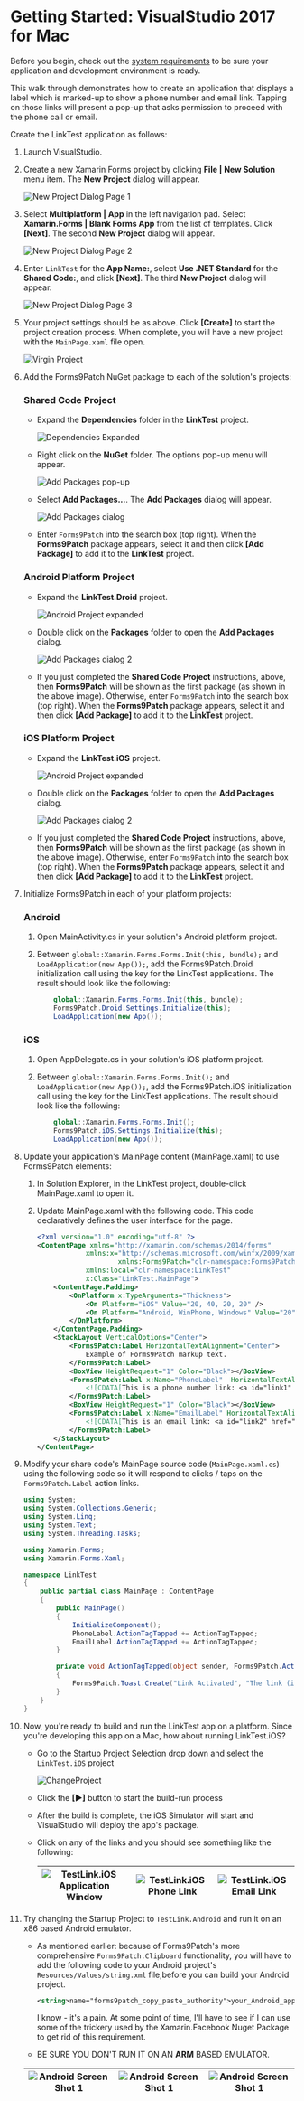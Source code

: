 # Getting Started: VisualStudio 2017 for Mac

Before you begin, check out the [system requirements](../notes/SystemRequirements.md) to be sure your application and development environment is ready.

This walk through demonstrates how to create an application that displays a label which is marked-up to show a phone number and email link.  Tapping on those links will present a pop-up that asks permission to proceed with the phone call or email.

Create the LinkTest application as follows:

1. Launch VisualStudio.

2. Create a new Xamarin Forms project by clicking **File | New Solution** menu item.  The **New Project** dialog will appear.

    ![New Project Dialog Page 1](images/GettingStartedMac/NewProject1.png)

3. Select **Multiplatform | App** in the left navigation pad.  Select **Xamarin.Forms | Blank Forms App** from the list of templates.  Click **[Next]**.  The second **New Project** dialog will appear.

    ![New Project Dialog Page 2](images/GettingStartedMac/NewProject2.png)

4. Enter `LinkTest` for the **App Name:**, select **Use .NET Standard** for the **Shared Code:**, and click **[Next]**.  The third **New Project** dialog will appear.

    ![New Project Dialog Page 3](images/GettingStartedMac/NewProject3.png)

5. Your project settings should be as above.  Click **[Create]** to start the project creation process.  When complete, you will have a new project with the `MainPage.xaml` file open.

    ![Virgin Project](images/GettingStartedMac/VirginProject.png)

6. Add the Forms9Patch NuGet package to each of the solution's projects:

   ### Shared Code Project

   - Expand the **Dependencies** folder in the **LinkTest** project.

      ![Dependencies Expanded](images/GettingStartedMac/NuGetFolder.png)

   - Right click on the **NuGet** folder.  The options pop-up menu will appear.

      ![Add Packages pop-up](images/GettingStartedMac/AddPackages.png)

   - Select **Add Packages...**.  The **Add Packages** dialog will appear.

      ![Add Packages dialog](images/GettingStartedMac/AddForms9PatchNuget.png)

   - Enter `Forms9Patch` into the search box (top right).  When the **Forms9Patch** package appears, select it and then click **[Add Package]** to add it to the **LinkTest** project.

   ### Android Platform Project

   - Expand the **LinkTest.Droid** project.

      ![Android Project expanded](images/GettingStartedMac/AndroidProjectExpand1.png)

   - Double click on the **Packages** folder to open the **Add Packages** dialog.

      ![Add Packages dialog 2](images/GettingStartedMac/AddPackages2.png)

   - If you just completed the **Shared Code Project** instructions, above, then **Forms9Patch** will be shown as the first package (as shown in the above image).  Otherwise, enter `Forms9Patch` into the search box (top right).  When the **Forms9Patch** package appears, select it and then click **[Add Package]** to add it to the **LinkTest** project.

   ### iOS Platform Project

   - Expand the **LinkTest.iOS** project.

      ![Android Project expanded](images/GettingStartedMac/iOsProjectExpand1.png)

   - Double click on the **Packages** folder to open the **Add Packages** dialog.

      ![Add Packages dialog 2](images/GettingStartedMac/AddPackages2.png)

   - If you just completed the **Shared Code Project** instructions, above, then **Forms9Patch** will be shown as the first package (as shown in the above image).  Otherwise, enter `Forms9Patch` into the search box (top right).  When the **Forms9Patch** package appears, select it and then click **[Add Package]** to add it to the **LinkTest** project.

7. Initialize Forms9Patch in each of your platform projects:

    ### Android

    1. Open MainActivity.cs in your solution's Android platform project.
    2. Between ```global::Xamarin.Forms.Forms.Init(this, bundle);``` and ```LoadApplication(new App());```, add the Forms9Patch.Droid initialization call using the key for the LinkTest applications.  The result should look like the following:

        ```csharp
            global::Xamarin.Forms.Forms.Init(this, bundle);
            Forms9Patch.Droid.Settings.Initialize(this);
            LoadApplication(new App());
        ```

    ### iOS

    1. Open AppDelegate.cs in your solution's iOS platform project.
    2. Between ```global::Xamarin.Forms.Forms.Init();``` and ```LoadApplication(new App());```, add the Forms9Patch.iOS initialization call using the key for the LinkTest applications.  The result should look like the following:

        ```csharp
            global::Xamarin.Forms.Forms.Init();
            Forms9Patch.iOS.Settings.Initialize(this);
            LoadApplication(new App());
        ```

8. Update your application's MainPage content (MainPage.xaml) to use Forms9Patch elements:
     1. In Solution Explorer, in the LinkTest project, double-click MainPage.xaml to open it.
     2. Update MainPage.xaml with the following code. This code declaratively defines the user interface for the page.

        ```xml
        <?xml version="1.0" encoding="utf-8" ?>
        <ContentPage xmlns="http://xamarin.com/schemas/2014/forms"
                    xmlns:x="http://schemas.microsoft.com/winfx/2009/xaml"
                            xmlns:Forms9Patch="clr-namespace:Forms9Patch;assembly=Forms9Patch"
                    xmlns:local="clr-namespace:LinkTest"
                    x:Class="LinkTest.MainPage">
            <ContentPage.Padding>
                <OnPlatform x:TypeArguments="Thickness">
                    <On Platform="iOS" Value="20, 40, 20, 20" />
                    <On Platform="Android, WinPhone, Windows" Value="20" />
                </OnPlatform>
            </ContentPage.Padding>
            <StackLayout VerticalOptions="Center">
                <Forms9Patch:Label HorizontalTextAlignment="Center">
                    Example of Forms9Patch markup text.
                </Forms9Patch:Label>
                <BoxView HeightRequest="1" Color="Black"></BoxView>
                <Forms9Patch:Label x:Name="PhoneLabel"  HorizontalTextAlignment="Center" TextColor="Black">
                    <![CDATA[This is a phone number link: <a id="link1" href="tel:+353015546889">015546889</a> ]]>
                </Forms9Patch:Label>
                <BoxView HeightRequest="1" Color="Black"></BoxView>
                <Forms9Patch:Label x:Name="EmailLabel" HorizontalTextAlignment="Center" TextColor="Black">
                    <![CDATA[This is an email link: <a id="link2" href="mailto:email@hotmail.com">email@hotmail.com</a> ]]>
                </Forms9Patch:Label>
            </StackLayout>
        </ContentPage>
        ```

9. Modify your share code's MainPage source code (`MainPage.xaml.cs`) using the following code so it will respond to clicks / taps on the `Forms9Patch.Label` action links.

    ```csharp
    using System;
    using System.Collections.Generic;
    using System.Linq;
    using System.Text;
    using System.Threading.Tasks;

    using Xamarin.Forms;
    using Xamarin.Forms.Xaml;

    namespace LinkTest
    {
        public partial class MainPage : ContentPage
        {
            public MainPage()
            {
                InitializeComponent();
                PhoneLabel.ActionTagTapped += ActionTagTapped;
                EmailLabel.ActionTagTapped += ActionTagTapped;
            }

            private void ActionTagTapped(object sender, Forms9Patch.ActionTagEventArgs e)
            {
                Forms9Patch.Toast.Create("Link Activated", "The link (id: " + e.Id + ", href:" + e.Href + ") was activated.");
            }
        }
    }
    ```
    
10. Now, you're ready to build and run the LinkTest app on a platform.  Since you're developing this app on a Mac, how about running LinkTest.iOS?

    - Go to the Startup Project Selection drop down and select the `LinkTest.iOS` project

        ![ChangeProject](images/GettingStartedMac/ChangeTarget.png)

    - Click the **[▶]** button to start the build-run process

    - After the build is complete, the iOS Simulator will start and VisualStudio will deploy the app's package.

    - Click on any of the links and you should see something like the following:

        |![TestLink.iOS Application Window](images/GettingStartedMac/iOsScreenShot1.png)| ![TestLink.iOS Phone Link](images/GettingStartedMac/iOsScreenShot2.png)  |  ![TestLink.iOS Email Link](images/GettingStartedMac/iOsScreenShot3.png) |
        |:-:|:-:|:-:|

11. Try changing the Startup Project to `TestLink.Android` and run it on an x86 based Android emulator.  

    - As mentioned earlier: because of Forms9Patch's more comprehensive `Forms9Patch.Clipboard` functionality, you will have to add the following code to your Android project's `Resources/Values/string.xml` file,before you can build your Android project.  

        ```xml
        <string>name="forms9patch_copy_paste_authority">your_Android_app_package_name_here.f9pcopypaste</string>
        ```

        I know - it's a pain.  At some point of time, I'll have to see if I can use some of the trickery used by the Xamarin.Facebook Nuget Package to get rid of this requirement.

    - BE SURE YOU DON'T RUN IT ON AN **ARM** BASED EMULATOR.

    | ![Android Screen Shot 1](images/GettingStartedMac/AndroidScreenShot1.png)  |  ![Android Screen Shot 1](images/GettingStartedMac/AndroidScreenShot2.png) |  ![Android Screen Shot 1](images/GettingStartedMac/AndroidScreenShot3.png) |
    |:-:|:-:|:-:|
